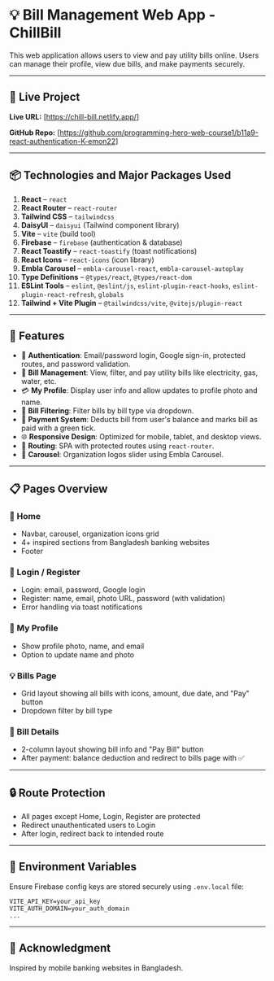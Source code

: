 # 💡 Bill Management Web App - ChillBill

This web application  allows users to view and pay utility bills online. Users can manage their profile, view due bills, and make payments securely. 

---

## 🚀 Live Project

**Live URL:** [https://chill-bill.netlify.app/]

**GitHub Repo:** [https://github.com/programming-hero-web-course1/b11a9-react-authentication-K-emon22]

---

## 📦 Technologies and Major Packages Used

1. **React** – `react`
2. **React Router** – `react-router`
3. **Tailwind CSS** – `tailwindcss`
4. **DaisyUI** – `daisyui` (Tailwind component library)
5. **Vite** – `vite` (build tool)
6. **Firebase** – `firebase` (authentication & database)
7. **React Toastify** – `react-toastify` (toast notifications)
8. **React Icons** – `react-icons` (icon library)
9. **Embla Carousel** – `embla-carousel-react`, `embla-carousel-autoplay`
10. **Type Definitions** – `@types/react`, `@types/react-dom`
11. **ESLint Tools** – `eslint`, `@eslint/js`, `eslint-plugin-react-hooks`, `eslint-plugin-react-refresh`, `globals`
12. **Tailwind + Vite Plugin** – `@tailwindcss/vite`, `@vitejs/plugin-react`

---

## 🧩 Features

- 🔐 **Authentication**: Email/password login, Google sign-in, protected routes, and password validation.
- 🧾 **Bill Management**: View, filter, and pay utility bills like electricity, gas, water, etc.
- 💳 **My Profile**: Display user info and allow updates to profile photo and name.
- 🧠 **Bill Filtering**: Filter bills by bill type via dropdown.
- 🧮 **Payment System**: Deducts bill from user's balance and marks bill as paid with a green tick.
- 🌐 **Responsive Design**: Optimized for mobile, tablet, and desktop views.
- 🔁 **Routing**: SPA with protected routes using `react-router`.
- 🎯 **Carousel**: Organization logos slider using Embla Carousel.

---

## 📋 Pages Overview

### 🔷 Home

- Navbar, carousel, organization icons grid
- 4+ inspired sections from Bangladesh banking websites
- Footer

### 🔐 Login / Register

- Login: email, password, Google login
- Register: name, email, photo URL, password (with validation)
- Error handling via toast notifications

### 👤 My Profile

- Show profile photo, name, and email
- Option to update name and photo

### 💡 Bills Page

- Grid layout showing all bills with icons, amount, due date, and "Pay" button
- Dropdown filter by bill type

### 📄 Bill Details

- 2-column layout showing bill info and "Pay Bill" button
- After payment: balance deduction and redirect to bills page with ✅

---

## 🔒 Route Protection

- All pages except Home, Login, Register are protected
- Redirect unauthenticated users to Login
- After login, redirect back to intended route

---

## 🔑 Environment Variables

Ensure Firebase config keys are stored securely using `.env.local` file:

```
VITE_API_KEY=your_api_key
VITE_AUTH_DOMAIN=your_auth_domain
...

```

---

## 🙌 Acknowledgment

Inspired by mobile banking websites in Bangladesh. 